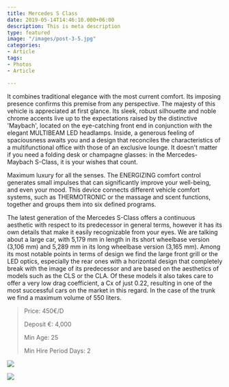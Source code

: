 ```yaml
---
title: Mercedes S Class
date: 2019-05-14T14:46:10.000+06:00
description: This is meta description
type: featured
image: "/images/post-3-5.jpg"
categories:
- Article
tags:
- Photos
- Article

---
```

It combines traditional elegance with the most current comfort. Its imposing presence confirms this premise from any perspective. The majesty of this vehicle is appreciated at first glance. Its sleek, robust silhouette and noble chrome accents live up to the expectations raised by the distinctive 'Maybach', located on the eye-catching front end in conjunction with the elegant MULTIBEAM LED headlamps. Inside, a generous feeling of spaciousness awaits you and a design that reconciles the characteristics of a multifunctional office with those of an exclusive lounge. It doesn't matter if you need a folding desk or champagne glasses: in the Mercedes-Maybach S-Class, it is your wishes that count.

Maximum luxury for all the senses. The ENERGIZING comfort control generates small impulses that can significantly improve your well-being, and even your mood. This device connects different vehicle comfort systems, such as THERMOTRONIC or the massage and scent functions, together and groups them into six defined programs.

The latest generation of the Mercedes S-Class offers a continuous aesthetic with respect to its predecessor in general terms, however it has its own details that make it easily recognizable from your eyes. We are talking about a large car, with 5,179 mm in length in its short wheelbase version (3,106 mm) and 5,289 mm in its long wheelbase version (3,165 mm). Among its most notable points in terms of design we find the large front grill or the LED optics, especially the rear ones with a horizontal design that completely break with the image of its predecessor and are based on the aesthetics of models such as the CLS or the CLA. Of these models it also takes care to offer a very low drag coefficient, a Cx of just 0.22, resulting in one of the most successful cars on the market in this regard. In the case of the trunk we find a maximum volume of 550 liters.

> Price: 450€/D
>
> Deposit €: 4,000
>
> Min Age: 25
>
> Min Hire Period Days: 2

![](/images/mercedes-s.jpg)

[![](/images/boton.png)](/contact)